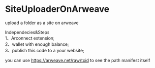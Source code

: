 # SiteUploaderOnArweave
upload a folder as a site on arweave

Independecies&Steps \
1、Arconnect extension; \
2、wallet with enough balance; \
3、publish this code to a your website;


you can use https://arweave.net/raw/txid to see the path manifest itself
